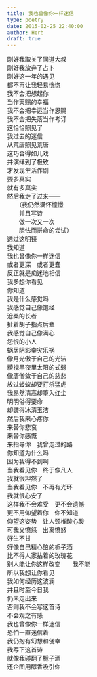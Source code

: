 ```yaml
---  
title: 我也曾像你一样迷信  
type: poetry  
date: 2015-02-25 22:40:00  
author: Herb  
draft: true
---  
```

刚好我取关了同道大叔  
刚好我放弃了占卜  
刚好这一年的遇见  
都不再让我轻易恍惚    
我不会把想起你  
当作天赐的幸福  
我不会把幸运当作恩赐  
我不会把失落当作考订  
这恰恰照见了  
我过去的迷信    
从荒唐照见荒唐    
这巧合得如儿戏  
并演绎到了极致  
才发现生活作剧  
要多真实  
就有多真实    
然后我走了过来——    
　　（我仍然满怀憧憬  
　　并且写诗  
　　做一次又一次  
　　胆怯而拼命的尝试）    
透过这明镜  
我知道  
我也曾像你一样迷信  
或者更深　或者更蠢  
反正就是痴迷地相信    
我多想你看见  
你知道  
我是什么感觉吗  
我感觉自己像饱经  
沧桑的长者  
扯着胡子指点后辈  
我感觉自己像满心  
怨恨的小人  
蜗居阴影幸灾乐祸    
像月光傲于自己的光洁  
藐视黑夜里太阳的式弱  
像唐僧敛于自己的慈悲  
放过蝼蚁却要打杀猛虎  
我昂然清高却堕入红尘  
明明俗得要命  
却装得冰清玉洁  
然后我来心疼你  
来替你悲哀  
来替你感慨  
来指导你　我曾走过的路    
你知道为什么吗  
因为我得不到啊  
当我看见你　终于像凡人  
我就很坦然了  
当我看见你　不再有光环  
我就很心安了    
这样我不会难受　更不会遗憾  
更不用仰望着你　你不知道  
仰望这姿势　让人颈椎酸心酸    
可我又愤怒　出离愤怒  
好生不甘  
好像自己精心酿的栀子酒  
比不得人家拈着的玫瑰花  
别人能让你这样改变　　我不能  
所以我想让你看见  
我如何经历这波澜    
并且时至今日我  
仍未走出来  
否则我不会写这首诗  
不会观之有感    
我也曾像你一样迷信  
恐怕一直迷信着  
我仍抱有幻想和侥幸  
我写下这首诗  
就像我碰翻了栀子酒  
还企图用醇香吸引你